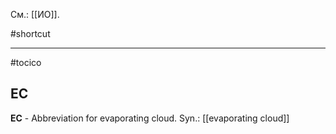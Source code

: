 См.: [[ИО]].

#shortcut




<hr/>

#tocico

## EC

<b>EC</b> - Abbreviation for evaporating cloud. 
Syn.: [[evaporating cloud]]


